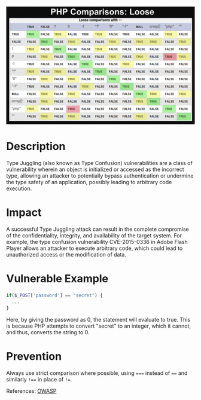 ![Type Juggling](image/juggling.png?raw=true "Type Juggling")

# Description

Type Juggling (also known as Type Confusion) vulnerabilities are a class of vulnerability wherein an object is initialized or accessed as the incorrect type, allowing an attacker to potentially bypass authentication or undermine the type safety of an application, possibly leading to arbitrary code execution.

# Impact

A successful Type Juggling attack can result in the complete compromise of the confidentiality, integrity, and availability of the target system. For example, the type confusion vulnerability CVE-2015-0336 in Adobe Flash Player allows an attacker to execute arbitrary code, which could lead to unauthorized access or the modification of data.


# Vulnerable Example

```php
if($_POST['password'] == "secret") {
  ...
}
```
Here, by giving the password as 0, the statement will evaluate to true. This is because PHP attempts to convert "secret" to an integer, which it cannot, and thus, converts the string to 0.



# Prevention

Always use strict comparison where possible, using `===` instead of `==` and similarly `!==` in place of `!=`.

References: [OWASP](https://owasp.org/www-pdf-archive/PHPMagicTricks-TypeJuggling.pdf)
